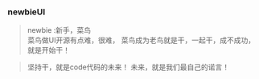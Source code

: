### newbieUI
>newbie :新手，菜鸟  
>菜鸟做UI开源有点难，很难，
>菜鸟成为老鸟就是干，一起干，成不成功，就是开始干！  

>坚持干，就是code代码的未来！
>未来，就是我们最自己的诺言！
